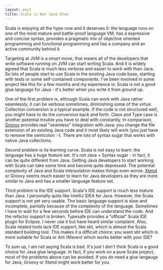 ```yaml
---
layout: post
title: Scala is Not Java Glue
---
```


Scala is enjoying all the hype now and it deserves it: the language runs on one of the most mature and battle-proof language VM, has a expressive and concise syntax, provides a pragmatic mix of objective oriented programming and functional programming and has a company and an active community behind it.

Targeting at JVM is a smart move, that means all of the developers that write software running on JVM can start writing Scala. And it is widely agreed that Scala is much less verbose and easier to work with than Java. So lots of people start to use Scala in the existing Java code base, starting with tests or some self-contained components. I've been involved in some project like this for a few months and my experience is: Scala is not a good glue language for Java - it's better when you write it from ground up.

One of the first problem is, although Scala can work with Java rather seamlessly, it can be verbose sometimes, diminishing some of the virtue. Collection conversion is a typical example. If the code is not structured well, you might have to do the conversion back and forth. Class and Type case is another potential trouble you have to deal with constantly. In comparison, [Groovy](http://groovy.codehaus.org/) provides real "seamless" integration with Java: you change the file extension of an existing Java code and it most likely will work (you just have to remove the semicolon :-). There are lots of syntax sugar that works with native Java collections.

Second problem is its learning curve. Scala is not easy to learn: the language has a huge feature set. It's not Java + Syntax sugar - in fact, it can be quite different from Java. Getting Java developers to start working with Scala can take some time and become quite depressed. The potential complexity of Java and Scala interpolation makes things even worse. [Xtend](http://www.eclipse.org/xtend/) or Groovy seems much easier to learn for Java developers as they are more similar to Java and has a smaller language feature set.

Third problem is the IDE support. Scala's IDE support is much less mature than Java. I personally quite like IntelliJ IDEA for Java. However, the Scala support is not yet very usable. The basic language support is slow and incomplete, partially because of the complexity of the language. Sometimes I have to wait for a few seconds before IDE can understand the code. And the refactor support is broken. Typesafe provides a "official" Scala IDE plugin for Eclipse. I never use it but have heard similar complaint. Also, Scala related tools lack IDE support, like sbt, which is almost the Scala standard building tool. This makes it a difficult choice: you want sbt which is more suitable for Scala or Ant (Maven) which works better with your IDE?

To sum up, I am not saying Scala is bad. It's just I don't think Scala is a good choice for Java glue language. In fact, if you work on a pure Scala project, most of the problems above can be avoided. If you do need a glue langauge for Java, Groovy or Xtend might work better for you.